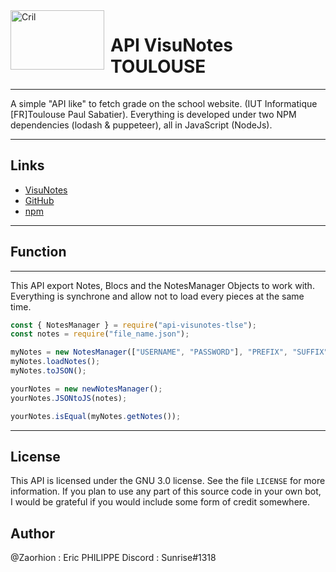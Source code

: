 <img width="150" height="95" align="left" style="float: left; margin: 0 10px 0 0;" alt="Cril" src="https://cdn.discordapp.com/attachments/739553949199106158/937150810431823912/logoIUT.jpg">

# API VisuNotes TOULOUSE

---

A simple "API like" to fetch grade on the school website. (IUT Informatique [FR]Toulouse Paul Sabatier). Everything is developed under two NPM dependencies (lodash & puppeteer), all in JavaScript (NodeJs).

---

## Links

- [VisuNotes](https://notes.info.iut-tlse3.fr/php/visuNotes.php)
- [GitHub](https://github.com/Zaorhion/api-visunotes-tlse)
- [npm](https://www.npmjs.com/package/api-visunote-tlse)

---

## Function

---

This API export Notes, Blocs and the NotesManager Objects to work with.
Everything is synchrone and allow not to load every pieces at the same time.

```js
const { NotesManager } = require("api-visunotes-tlse");
const notes = require("file_name.json");

myNotes = new NotesManager(["USERNAME", "PASSWORD"], "PREFIX", "SUFFIX");
myNotes.loadNotes();
myNotes.toJSON();

yourNotes = new newNotesManager();
yourNotes.JSONtoJS(notes);

yourNotes.isEqual(myNotes.getNotes());
```

---

## License

This API is licensed under the GNU 3.0 license. See the file `LICENSE` for more information. If you plan to use any part of this source code in your own bot, I would be grateful if you would include some form of credit somewhere.

## Author

@Zaorhion : Eric PHILIPPE
Discord : Sunrise#1318
